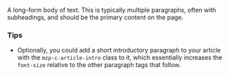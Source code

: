 A long-form body of text. This is typically multiple paragraphs, often with
subheadings, and should be the primary content on the page.

### Tips

- Optionally, you could add a short introductory paragraph to your article with
  the `mzp-c-article-intro` class to it, which essentially increases the
  `font-size` relative to the other paragraph tags that follow.
